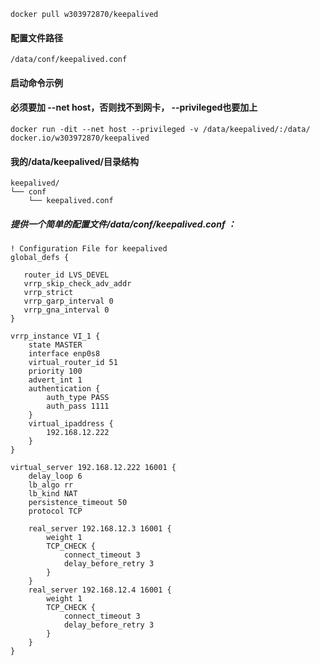 ```
docker pull w303972870/keepalived
```

#### 配置文件路径
```
/data/conf/keepalived.conf
```

#### 启动命令示例
#### 必须要加 --net host，否则找不到网卡， --privileged也要加上
```
docker run -dit --net host --privileged -v /data/keepalived/:/data/ docker.io/w303972870/keepalived
```

#### 我的/data/keepalived/目录结构
```
keepalived/
└── conf
    └── keepalived.conf
```

##### 提供一个简单的配置文件/data/conf/keepalived.conf ：
```
! Configuration File for keepalived
global_defs {

   router_id LVS_DEVEL
   vrrp_skip_check_adv_addr
   vrrp_strict
   vrrp_garp_interval 0
   vrrp_gna_interval 0
}

vrrp_instance VI_1 {
    state MASTER
    interface enp0s8
    virtual_router_id 51
    priority 100
    advert_int 1
    authentication {
        auth_type PASS
        auth_pass 1111
    }
    virtual_ipaddress {
        192.168.12.222
    }
}

virtual_server 192.168.12.222 16001 {
    delay_loop 6
    lb_algo rr
    lb_kind NAT
    persistence_timeout 50
    protocol TCP

    real_server 192.168.12.3 16001 {
        weight 1
        TCP_CHECK {
            connect_timeout 3
            delay_before_retry 3
        }
    }
    real_server 192.168.12.4 16001 {
        weight 1
        TCP_CHECK {
            connect_timeout 3
            delay_before_retry 3
        }
    }
}
```
